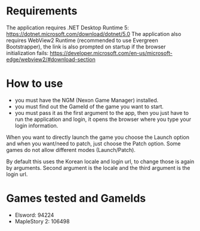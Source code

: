 # Requirements
The application requires .NET Desktop Runtime 5: https://dotnet.microsoft.com/download/dotnet/5.0
The application also requires WebView2 Runtime (recommended to use Evergreen Bootstrapper), the link is also prompted on startup if the browser initialization fails: https://developer.microsoft.com/en-us/microsoft-edge/webview2/#download-section

# How to use
* you must have the NGM (Nexon Game Manager) installed.
* you must find out the GameId of the game you want to start.
* you must pass it as the first argument to the app, then you just have to run the application and login, it opens the browser where you type your login information.

When you want to directly launch the game you choose the Launch option and when you want/need to patch, just choose the Patch option. Some games do not allow different modes (Launch/Patch).

By default this uses the Korean locale and login url, to change those is again by arguments.
Second argument is the locale and the third argument is the login url.

# Games tested and GameIds
* Elsword: 94224
* MapleStory 2: 106498
